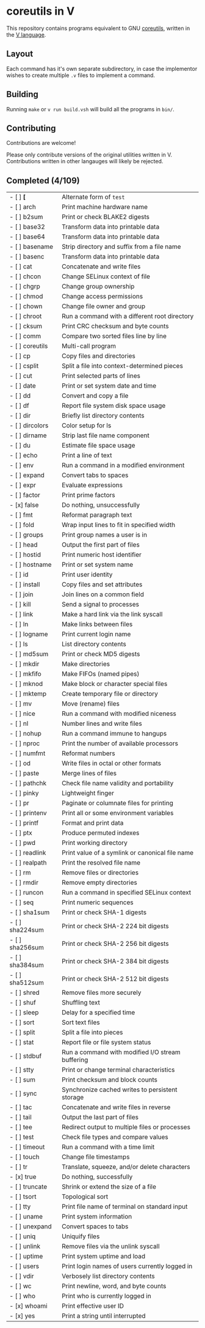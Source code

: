 # coreutils in V

This repository contains programs equivalent to GNU [coreutils](https://www.gnu.org/software/coreutils/), written in the [V language](https://vlang.io).

## Layout

Each command has it's own separate subdirectory, in case the implementor wishes to create multiple `.v` files to implement a command.

## Building

Running `make` or `v run build.vsh` will build all the programs in `bin/`.

## Contributing

Contributions are welcome!

Please only contribute versions of the original utilities written in V.  Contributions written in other langauges will likely be rejected.

## Completed (4/109)

| | |
|-|-|
| - [ ] **[**     | Alternate form of `test`                         |
| - [ ] arch      | Print machine hardware name                      |
| - [ ] b2sum     | Print or check BLAKE2 digests                    |
| - [ ] base32    | Transform data into printable data               |
| - [ ] base64    | Transform data into printable data               |
| - [ ] basename  | Strip directory and suffix from a file name      |
| - [ ] basenc    | Transform data into printable data               |
| - [ ] cat       | Concatenate and write files                      |
| - [ ] chcon     | Change SELinux context of file                   |
| - [ ] chgrp     | Change group ownership                           |
| - [ ] chmod     | Change access permissions                        |
| - [ ] chown     | Change file owner and group                      |
| - [ ] chroot    | Run a command with a different root directory    |
| - [ ] cksum     | Print CRC checksum and byte counts               |
| - [ ] comm      | Compare two sorted files line by line            |
| - [ ] coreutils | Multi-call program                               |
| - [ ] cp        | Copy files and directories                       |
| - [ ] csplit    | Split a file into context-determined pieces      |
| - [ ] cut       | Print selected parts of lines                    |
| - [ ] date      | Print or set system date and time                |
| - [ ] dd        | Convert and copy a file                          |
| - [ ] df        | Report file system disk space usage              |
| - [ ] dir       | Briefly list directory contents                  |
| - [ ] dircolors | Color setup for ls                               |
| - [ ] dirname   | Strip last file name component                   |
| - [ ] du        | Estimate file space usage                        |
| - [ ] echo      | Print a line of text                             |
| - [ ] env       | Run a command in a modified environment          |
| - [ ] expand    | Convert tabs to spaces                           |
| - [ ] expr      | Evaluate expressions                             |
| - [ ] factor    | Print prime factors                              |
| - [x] false     | Do nothing, unsuccessfully                       |
| - [ ] fmt       | Reformat paragraph text                          |
| - [ ] fold      | Wrap input lines to fit in specified width       |
| - [ ] groups    | Print group names a user is in                   |
| - [ ] head      | Output the first part of files                   |
| - [ ] hostid    | Print numeric host identifier                    |
| - [ ] hostname  | Print or set system name                         |
| - [ ] id        | Print user identity                              |
| - [ ] install   | Copy files and set attributes                    |
| - [ ] join      | Join lines on a common field                     |
| - [ ] kill      | Send a signal to processes                       |
| - [ ] link      | Make a hard link via the link syscall            |
| - [ ] ln        | Make links between files                         |
| - [ ] logname   | Print current login name                         |
| - [ ] ls        | List directory contents                          |
| - [ ] md5sum    | Print or check MD5 digests                       |
| - [ ] mkdir     | Make directories                                 |
| - [ ] mkfifo    | Make FIFOs (named pipes)                         |
| - [ ] mknod     | Make block or character special files            |
| - [ ] mktemp    | Create temporary file or directory               |
| - [ ] mv        | Move (rename) files                              |
| - [ ] nice      | Run a command with modified niceness             |
| - [ ] nl        | Number lines and write files                     |
| - [ ] nohup     | Run a command immune to hangups                  |
| - [ ] nproc     | Print the number of available processors         |
| - [ ] numfmt    | Reformat numbers                                 |
| - [ ] od        | Write files in octal or other formats            |
| - [ ] paste     | Merge lines of files                             |
| - [ ] pathchk   | Check file name validity and portability         |
| - [ ] pinky     | Lightweight finger                               |
| - [ ] pr        | Paginate or columnate files for printing         |
| - [ ] printenv  | Print all or some environment variables          |
| - [ ] printf    | Format and print data                            |
| - [ ] ptx       | Produce permuted indexes                         |
| - [ ] pwd       | Print working directory                          |
| - [ ] readlink  | Print value of a symlink or canonical file name  |
| - [ ] realpath  | Print the resolved file name                     |
| - [ ] rm        | Remove files or directories                      |
| - [ ] rmdir     | Remove empty directories                         |
| - [ ] runcon    | Run a command in specified SELinux context       |
| - [ ] seq       | Print numeric sequences                          |
| - [ ] sha1sum   | Print or check SHA-1 digests                     |
| - [ ] sha224sum | Print or check SHA-2 224 bit digests             |
| - [ ] sha256sum | Print or check SHA-2 256 bit digests             |
| - [ ] sha384sum | Print or check SHA-2 384 bit digests             |
| - [ ] sha512sum | Print or check SHA-2 512 bit digests             |
| - [ ] shred     | Remove files more securely                       |
| - [ ] shuf      | Shuffling text                                   |
| - [ ] sleep     | Delay for a specified time                       |
| - [ ] sort      | Sort text files                                  |
| - [ ] split     | Split a file into pieces                         |
| - [ ] stat      | Report file or file system status                |
| - [ ] stdbuf    | Run a command with modified I/O stream buffering |
| - [ ] stty      | Print or change terminal characteristics         |
| - [ ] sum       | Print checksum and block counts                  |
| - [ ] sync      | Synchronize cached writes to persistent storage  |
| - [ ] tac       | Concatenate and write files in reverse           |
| - [ ] tail      | Output the last part of files                    |
| - [ ] tee       | Redirect output to multiple files or processes   |
| - [ ] test      | Check file types and compare values              |
| - [ ] timeout   | Run a command with a time limit                  |
| - [ ] touch     | Change file timestamps                           |
| - [ ] tr        | Translate, squeeze, and/or delete characters     |
| - [x] true      | Do nothing, successfully                         |
| - [ ] truncate  | Shrink or extend the size of a file              |
| - [ ] tsort     | Topological sort                                 |
| - [ ] tty       | Print file name of terminal on standard input    |
| - [ ] uname     | Print system information                         |
| - [ ] unexpand  | Convert spaces to tabs                           |
| - [ ] uniq      | Uniquify files                                   |
| - [ ] unlink    | Remove files via the unlink syscall              |
| - [ ] uptime    | Print system uptime and load                     |
| - [ ] users     | Print login names of users currently logged in   |
| - [ ] vdir      | Verbosely list directory contents                |
| - [ ] wc        | Print newline, word, and byte counts             |
| - [ ] who       | Print who is currently logged in                 |
| - [x] whoami    | Print effective user ID                          |
| - [x] yes       | Print a string until interrupted                 |

